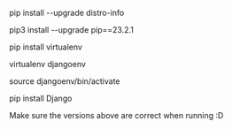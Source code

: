 pip install --upgrade distro-info

pip3 install --upgrade pip==23.2.1

pip install virtualenv

virtualenv djangoenv

source djangoenv/bin/activate

pip install Django

Make sure the versions above are correct when running :D
